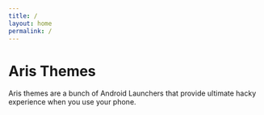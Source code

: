 ```yaml
---
title: /
layout: home
permalink: /
---
```


# Aris Themes

Aris themes are a bunch of Android Launchers that provide ultimate hacky experience when you use your phone.
